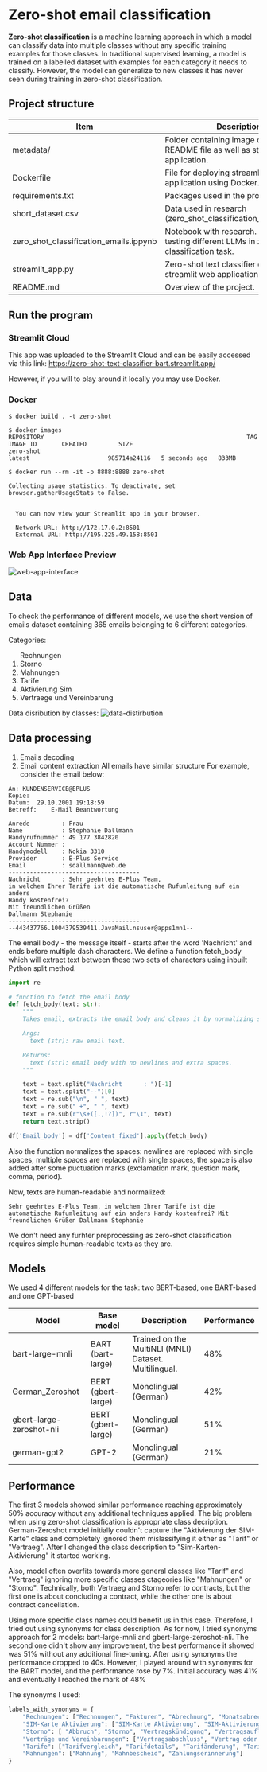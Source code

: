 # Zero-shot email classification 
<b>Zero-shot classification</b> is a machine learning approach in which a model can classify data into multiple classes without any specific training examples for those classes. In traditional supervised learning, a model is trained on a labelled dataset with examples for each category it needs to classify. However, the model can generalize to new classes it has never seen during training in zero-shot classification.

## Project structure 
| Item  | Description  |
|---|---|
| metadata/ | Folder containing image data used in README file as well as streamlit web application.  |
| Dockerfile | File for deploying streamlit web application using Docker. |
| requirements.txt | Packages used in the project.  |
| short_dataset.csv | Data used in research (zero_shot_classification_emails.ipynb).  |
| zero_shot_classification_emails.ippynb | Notebook with research. Used for testing different LLMs in zero-shot text classification task. |
| streamlit_app.py | Zero-shot text classifier deployed as a streamlit web application.  |
|  README.md | Overview of the project.  |


## Run the program 

### Streamlit Cloud 
This app was uploaded to the Streamlit Cloud and can be easily accessed via this link: https://zero-shot-text-classifier-bart.streamlit.app/

However, if you will to play around it locally you may use Docker.

### Docker 
```shell
$ docker build . -t zero-shot

$ docker images 
REPOSITORY                                                         TAG                         IMAGE ID       CREATED         SIZE
zero-shot                                                          latest                      985714a24116   5 seconds ago   833MB

$ docker run --rm -it -p 8888:8888 zero-shot

Collecting usage statistics. To deactivate, set browser.gatherUsageStats to False.


  You can now view your Streamlit app in your browser.

  Network URL: http://172.17.0.2:8501
  External URL: http://195.225.49.158:8501

```
### Web App Interface Preview
![web-app-interface](metadata/web-app_interface.jpg)

## Data 
To check the performance of different models, we use the short version of emails dataset containing 365 emails belonging to 6 different categories.

Categories:
<ol> Rechnungen
<li> Storno
<li> Mahnungen 
<li> Tarife
<li> Aktivierung Sim
<li> Vertraege und Vereinbarung
</ol>

Data disribution by classes:
![data-distirbution](metadata/data_distirbution.jpg)

## Data processing 
1. Emails decoding 
2. Email content extraction 
All emails have similar structure
For example, consider the email below: 

```
An:	KUNDENSERVICE@EPLUS
Kopie:	 
Datum:	29.10.2001 19:18:59
Betreff:	E-Mail Beantwortung

Anrede         : Frau
Name           : Stephanie Dallmann
Handyrufnummer : 49 177 3842820
Account Nummer :
Handymodell    : Nokia 3310
Provider       : E-Plus Service
Email          : sdallmann@web.de
-------------------------------------
Nachricht      : Sehr geehrtes E-Plus Team,
in welchem Ihrer Tarife ist die automatische Rufumleitung auf ein anders 
Handy kostenfrei?
Mit freundlichen Grüßen
Dallmann Stephanie
-------------------------------------
--443437766.1004379539411.JavaMail.nsuser@apps1mn1--

```
The email body - the message itself - starts after the word 'Nachricht' and ends before multiple dash characters. We define a function fetch_body which will extract text between these two sets of characters using inbuilt Python split method.

```python
import re

# function to fetch the email body
def fetch_body(text: str):
    """
    Takes email, extracts the email body and cleans it by normalizing spaces.

    Args: 
      text (str): raw email text. 

    Returns:
      text (str): email body with no newlines and extra spaces.
    """

    text = text.split("Nachricht      : ")[-1]
    text = text.split("--")[0]
    text = re.sub("\n", " ", text)
    text = re.sub(" +", " ", text)
    text = re.sub(r"\s+([.,!?])", r"\1", text)
    return text.strip()

df['Email_body'] = df['Content_fixed'].apply(fetch_body)
```
Also the function normalizes the spaces: newlines are replaced with single spaces, multiple spaces are replaced with single spaces, the space is also added after some puctuation marks (exclamation mark, question mark, comma, period). 

Now, texts are human-readable and normalized:
```
Sehr geehrtes E-Plus Team, in welchem Ihrer Tarife ist die automatische Rufumleitung auf ein anders Handy kostenfrei? Mit freundlichen Grüßen Dallmann Stephanie
```
We don't need any furhter preprocessing as zero-shot classification requires simple human-readable texts as they are. 

## Models 

We used 4 different models for the task: two BERT-based, one BART-based and one GPT-based

| Model  | Base model  | Description  | Performance  |
|---|---|---|---|
| bart-large-mnli  | BART (bart-large) | Trained on the MultiNLI (MNLI) Dataset. Multilingual.  | 48%  |
| German_Zeroshot | BERT (gbert-large)  |  Monolingual (German) | 42% |
| gbert-large-zeroshot-nli   |  BERT (gbert-large) | Monolingual (German)  |  51% |
| german-gpt2  | GPT-2 | Monolingual (German) | 21% |

## Performance 

The first 3 models showed similar performance reaching approximately 50% accuracy without any additional techniques applied. The big problem when using zero-shot classification is appropriate class decription. German-Zeroshot model initially couldn't capture the "Aktivierung der SIM-Karte" class and completely ignored them mislassifying it either as "Tarif" or "Vertraeg". After I changed the class description to "Sim-Karten-Aktivierung" it started working.

Also, model often overfits towards more general classes like "Tarif" and "Vertraeg" ignoring more specific classes ctageories like "Mahnungen" or "Storno". Technically, both Vertraeg and Storno refer to contracts, but the first one is about concluding a contract, while the other one is about contract cancellation.

Using more specific class names could benefit us in this case. Therefore, I tried out using synonyms for class description. As for now, I tried synonyms approach for 2 models: bart-large-mnli and gbert-large-zeroshot-nli. The second one didn't show any improvement, the best performance it showed was 51% without any additional fine-tuning. After using synonyms the performance dropped to 40s. However, I played around with synonyms for the BART model, and the performance rose by 7%. Initial accuracy was 41% and eventually I reached the mark of 48% 

The synonyms I used:

```python
labels_with_synonyms = {
    "Rechnungen": ["Rechnungen", "Fakturen", "Abrechnung", "Monatsabrechnung"],
    "SIM-Karte Aktivierung": ["SIM-Karte Aktivierung", "SIM-Aktivierung", "Freischaltung von SIM-Karten", "SIM-Karte Deaktivierung"],
    "Storno": [ "Abbruch", "Storno", "Vertragskündigung", "Vertragsauflösung", "Auftragsstornierung"],
    "Verträge und Vereinbarungen": ["Vertragsabschluss", "Vertrag oder Vereinbarung", "Vertrag", "Kontrakt"], 
    "Tarife": ["Tarifvergleich", "Tarifdetails", "Tarifänderung", "Tarifplan", "Tarif"],
    "Mahnungen": ["Mahnung", "Mahnbescheid", "Zahlungserinnerung"] 
}
```
